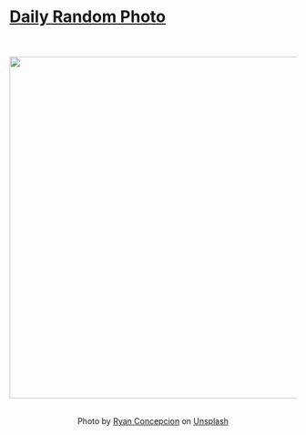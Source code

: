 # [Daily Random Photo](https://www.dailyrandomphoto.com/)

<div align="center">
  <br>
  <br>
  <a href="https://www.dailyrandomphoto.com/p/2022/2022-06-20/"><img src="https://images.unsplash.com/photo-1604579278540-db35e2fa658a?crop=entropy&cs=tinysrgb&fit=max&fm=jpg&ixid=Mnw3NzUwOHwwfDF8cmFuZG9tfHx8fHx8fHx8MTY1NTY4NTIxNQ&ixlib=rb-1.2.1&q=80&w=1080" width="600px"></a>
  <br>
  <br>
  <p class="has-text-grey">Photo by <a href="https://unsplash.com/@bite_size01?utm_source=Daily%20Random%20Photo&amp;utm_medium=referral" target="_blank" rel="noopener noreferrer">Ryan Concepcion</a> on <a href="https://unsplash.com/photos/G4chUNq6OKw?utm_source=Daily%20Random%20Photo&amp;utm_medium=referral" target="_blank" rel="noopener noreferrer">Unsplash</a></p>
</div>
